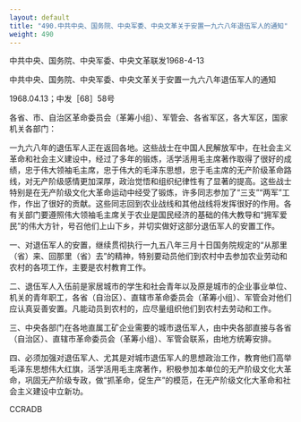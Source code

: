 ```yaml
---
layout: default
title: "490.中共中央、国务院、中央军委、中央文革关于安置一九六八年退伍军人的通知"
weight: 490
---
```


中共中央、国务院、中央军委、中央文革联发1968-4-13

中共中央、国务院、中央军委、中央文革关于安置一九六八年退伍军人的通知

1968.04.13；中发［68］58号

各省、市、自治区革命委员会（革筹小组）、军管会、各省军区，各大军区，国家机关各部门：

一九六八年的退伍军人正在返回各地。这些战士在中国人民解放军中，在社会主义革命和社会主义建设中，经过了多年的锻炼，活学活用毛主席著作取得了很好的成绩，忠于伟大领袖毛主席，忠于伟大的毛泽东思想，忠于毛主席的无产阶级革命路线，对无产阶级感情更加深厚，政治觉悟和组织纪律性有了显著的提高。这些战士特别是在无产阶级文化大革命运动中经受了锻炼，许多同志参加了“三支”“两军”工作，作出了很好的贡献。这些同志回到农业战线和其他战线将发挥很好的作用。各有关部门要遵照伟大领袖毛主席关于农业是国民经济的基础的伟大教导和“拥军爱民”的伟大方针，号召他们上山下乡，并切实做好这部分退伍军人的安置工作。

一、对退伍军人的安置，继续贯彻执行一九五八年三月十日国务院规定的“从那里（省）来、回那里（省）去”的精神，特别要动员他们到农村中去参加农业劳动和农村的各项工作，主要是农村教育工作。

二、退伍军人入伍前是家居城市的学生和社会青年以及原是城市的企业事业单位、机关的青年职工，各省（自治区）、直辖市革命委员会（革筹小组）、军管会对他们应认真妥善安置。凡能动员到农村的，应尽量组织他们到农村去劳动和工作。

三、中央各部门在各地直属工矿企业需要的城市退伍军人，由中央各部直接与各省（自治区）、直辖市革命委员会（革筹小组）、军管会联系，由地方统筹安排。

四、必须加强对退伍军人、尤其是对城市退伍军人的思想政治工作，教育他们高举毛泽东思想伟大红旗，活学活用毛主席著作，积极参加本单位的无产阶级文化大革命，巩固无产阶级专政，做“抓革命，促生产”的模范，在无产阶级文化大革命和社会主义建设中立新功。

CCRADB


